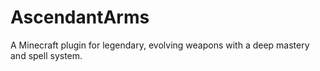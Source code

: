 # AscendantArms
A Minecraft plugin for legendary, evolving weapons with a deep mastery and spell system.

